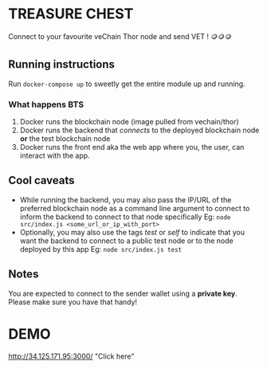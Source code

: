 # TREASURE CHEST #

Connect to your favourite veChain Thor node and send VET ! 🪙🪙🪙

## Running instructions ##

Run ```docker-compose up``` to sweetly get the entire module up and running. 

### What happens BTS ###

1. Docker runs the blockchain node (image pulled from vechain/thor)
2. Docker runs the backend that _connects_ to the deployed blockchain node **or** the test blockchain node 
3. Docker runs the front end aka the web app where you, the user, can interact with the app.

## Cool caveats ##

+ While running the backend, you may also pass the IP/URL of the preferred blockchain node as a command line argument to connect to inform the backend to connect to that node specifically
  Eg: ```node src/index.js <some_url_or_ip_with_port>```
+ Optionally, you may also use the tags _test_ or _self_ to indicate that you want the backend to connect to a public test node or to the node deployed by this app
  Eg: ```node src/index.js test```

## Notes ##

You are expected to connect to the sender wallet using a **private key**. Please make sure you have that handy!

# DEMO #

 http://34.125.171.95:3000/ "Click here"



